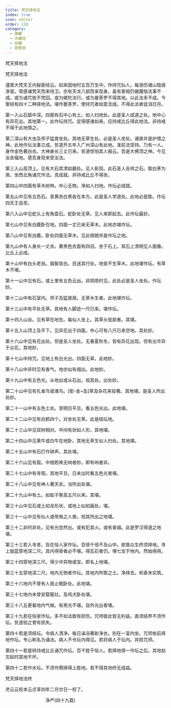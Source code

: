 ```yaml
---
title: 梵天择地法
index: true
icon: editor
order: 118
category:
  - 佛藏
  - 大藏经
  - 经藏
  - 密教部
---
```


  梵天择地法  

梵天择地法  

谨案大梵天王内秘密经云。如来因地时五百万生中。作持咒仙人。每游历诸山隐居净室。常感诸梵天而来侍卫。亦有天龙八部而来现身。虽有善相仍被魔恼法事不成。或为诵咒依不梵回。或为姥陀法行。或为曼荼罗不得其地。以此法多不成。今案经有四十二种择地法。堪作曼荼罗。使持咒者如意法成。不得此法者徒消日月。  

第一入山石窟中深。四面有石中心有土。如人扫地处。此是圣人成道之处。地中心有异花出。其地第一。此作坛持咒。定得感诸如来。应持戒比丘得此地法。非持戒不得于此地慎之。  

第二深山有大虫及师子猛兽坐处。其地无草生处。必是圣人坐处。诸兽并是护塔之神。此地作坛法事立成。贫道开五年入广州深山有此地。准前法受持。乃有一人。身作金色著白衣。大神身长三丈已来。贫道惊怕其人报云。吾是大佛顶之神。今见汝坐福地。感吾身现来受汝法。  

第三入山高顶上。见有大石其清如磨处。见人影现。此石圣人吉祥之石。取白茅为席。坐西北角诵咒作法。克成就。非持戒比丘不得坐。  

第四山中四面有草木树林。中心无物。净如人扫地。作坛必成就。  

第五山中见有五色石。青黄赤白黑各在本方。此是圣人学道处。此地必是胜。作坛四天王自至。  

第六入山中见蛇头上有角盘石。蛇卧处无草。见人来即起去。此作坛最妙。  

第七山中见有白鹿卧在地。四面一丈已来无草木。此地亦堪作坛。  

第八山中见有白鹿。卧处四面无草木。见此相貌并是作坛之地。  

第九山中有人身长一丈余。著黑色衣面有四目。坐于石上。其石上清明见人面像。比丘上必成。  

第十山中有白头老翁。眉鬓皆白。目送其行处。地皆不生草木。此地堪作坛。有草木不堪。  

第十一山中见有石。或土里有五色云出。非阴雨时见。此处必是圣人坐处。作坛妙。  

第十二山中有石室内。师子及猛兽居。无草木生者。此地堪作坛。  

第十三山中有平处无草。其地有人脚迹一尺已来。堪作坛。  

第十四入山谷。见有草在地生。每似人坐上。其草头低屈者。其堪。  

第十五入山顶上及平下。见异花出于四面。中心可有八尺已来空地。其处妙。  

第十六山中见有花出处。但是圣人坐处。无春夏秋冬。皆有异花出现。但有出华异于众花。其地妙。  

第十七山中持咒。见地上有白光出。四面无草。此地妙。  

第十八山中非时见有香气。地亦似有烟出。此地妙。  

第十九山中有五色光。从地出或从石出。视其处。出处妙。  

第二十山中见有孔雀鸟或诸鸟。[銜-金+缶]草及杂花来投著。其地堪。是圣人所出处妙。  

第二十一山中有五色土处。至明日平旦。看五色光出。此地堪。  

第二十二山中见有白鹤四个。对坐处无草。此是结坛地。  

第二十三山中见双树相对。中间有状如人形。其地堪。  

第二十四山中见黄牛或白牛在地卧。其地无草生似人扫处。其地堪。  

第二十五山中有石打作钟声。其处堪。  

第二十六山见有窟。中相若唤无响者妙。即有响者非。  

第二十七山中有寺观。其地平旦。日未出时看五色光者堪。  

第二十八山中见有神人著天衣。当所出处堪。  

第二十九山中有土。如蚁子聚高五尺以来。其堪。  

第三十山中见石或土如龙形状。或地上似如画处。堪。  

第三十一山中见有仙人或带角之人兽。视其所出之地堪。  

第三十二非时非处。见有光忽然出。或有犯其火。或有香烟。此是罗汉得道之地堪。  

第三十三若入寺舍。及在俗人家作坛。百倍千倍不及山中。欲救众生终须择地。寺上伽蓝穿地深二尺。其内得骨者必不堪。得瓦石者仍。埋七宝于地内。然始得用。  

第三十四穿地深三尺。得少许异物或宝。即名上地堪。  

第三十五穿地深二尺。地内无物者作坛。其地内所取之土。净择去。和香末实筑。  

第三十六地内不曾有人居止眠卧处。此地堪。  

第三十七地内未曾安窟窖灶。及鸡犬卧处堪。  

第三十八五更看地内气候。有黑光不堪。自外光出者堪。  

第三十九若在俗家作坛。多不如法致有损伤。咒师彼此皆无利益。直须结界不须作坛。贫道验之曾有损失。  

第四十若是须结坛。令病人清净。每日澡浴著新净衣。别在一室内坐。咒师依前择地作坛。专心称名为诵法。病人不令坛内得见。若将病人于坛内。并损咒师。  

第四十一若是转持戒比丘诵咒作坛。百千胜于俗人。若择地得一作坛之后。其地劫灾起时其地不坏。  

第四十二若作水坛。不须作蕳择得上胜地。若不得其地终无成益。  

梵天择地法终  

灵云云校本云贞享四年二月廿日一校了。  

　　　　　　　　　净严(四十九载)  
